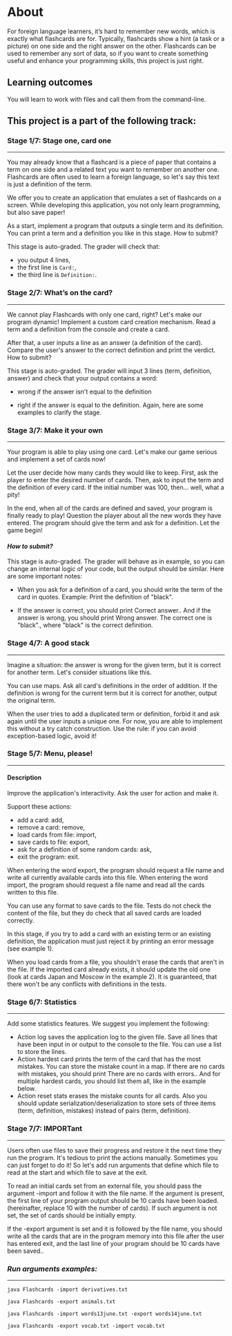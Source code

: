 # **About**



For foreign language learners, it’s hard to remember new words, which is exactly what flashcards are for. Typically, flashcards show a hint (a task or a picture) on one side and the right answer on the other. Flashcards can be used to remember any sort of data, so if you want to create something useful and enhance your programming skills, this project is just right.

## Learning outcomes


You will learn to work with files and call them from the command-line.

## **This project is a part of the following track:**

### **Stage 1/7: Stage one, card one**
___
You may already know that a flashcard is a piece of paper that contains a term on one side and a related text you want to remember on another one. Flashcards are often used to learn a foreign language, so let's say this text is just a definition of the term.

We offer you to create an application that emulates a set of flashcards on a screen. While developing this application, you not only learn programming, but also save paper!

As a start, implement a program that outputs a single term and its definition. You can print a term and a definition you like in this stage. How to submit?

This stage is auto-graded. The grader will check that:


+ you output 4 lines,
+ the first line is `Card:`,
 + the third line is `Definition:`.

### **Stage 2/7: What’s on the card?**
____
We cannot play Flashcards with only one card, right? Let's make our program dynamic! Implement a custom card creation mechanism. Read a term and a definition from the console and create a card.

After that, a user inputs a line as an answer (a definition of the card). Compare the user's answer to the correct definition and print the verdict. How to submit?

This stage is auto-graded. The grader will input 3 lines (term, definition, answer) and check that your output contains a word:

+ wrong if the answer isn't equal to the definition
  
+ right if the answer is equal to the definition.
Again, here are some examples to clarify the stage.

### **Stage 3/7: Make it your own**
____
Your program is able to play using one card. Let's make our game serious and implement a set of cards now!

Let the user decide how many cards they would like to keep. First, ask the player to enter the desired number of cards. Then, ask to input the term and the definition of every card. If the initial number was 100, then... well, what a pity!

In the end, when all of the cards are defined and saved, your program is finally ready to play! Question the player about all the new words they have entered. The program should give the term and ask for a definition. Let the game begin!

#### ***How to submit?***
This stage is auto-graded. The grader will behave as in example, so you can change an internal logic of your code, but the output should be similar. Here are some important notes:

+ When you ask for a definition of a card, you should write the term of the card in quotes. Example: Print the definition of "black".
  
+ If the answer is correct, you should print Correct answer.. And if the answer is wrong, you should print Wrong answer. The correct one is "black"., where "black" is the correct definition.
  

### **Stage 4/7: A good stack**
____
Imagine a situation: the answer is wrong for the given term, but it is correct for another term. Let's consider situations like this.

You can use maps. Ask all card's definitions in the order of addition. If the definition is wrong for the current term but it is correct for another, output the original term.

When the user tries to add a duplicated term or definition, forbid it and ask again until the user inputs a unique one. For now, you are able to implement this without a try catch construction. Use the rule: if you can avoid exception-based logic, avoid it!

### **Stage 5/7: Menu, please!**
____
#### **Description**

Improve the application's interactivity. Ask the user for action and make it.

Support these actions:

+ add a card: add,
+ remove a card: remove,
+ load cards from file: import,
+ save cards to file: export,
+ ask for a definition of some random cards: ask,
+ exit the program: exit.
  

When entering the word export, the program should request a file name and write all currently available cards into this file. When entering the word import, the program should request a file name and read all the cards written to this file.

You can use any format to save cards to the file. Tests do not check the content of the file, but they do check that all saved cards are loaded correctly.

In this stage, if you try to add a card with an existing term or an existing definition, the application must just reject it by printing an error message (see example 1).

When you load cards from a file, you shouldn't erase the cards that aren't in the file. If the imported card already exists, it should update the old one (look at cards Japan and Moscow in the example 2). It is guaranteed, that there won't be any conflicts with definitions in the tests.
### **Stage 6/7: Statistics**
____
Add some statistics features. We suggest you implement the following:

+ Action log saves the application log to the given file. Save all lines that have been input in or output to the console to the file. You can use a list to store the lines.
+ Action hardest card prints the term of the card that has the most mistakes. You can store the mistake count in a map. If there are no cards with mistakes, you should print There are no cards with errors.. And for multiple hardest cards, you should list them all, like in the example below.
+ Action reset stats erases the mistake counts for all cards.
Also you should update serialization/deserialization to store sets of three items (term, definition, mistakes) instead of pairs (term, definition).

### **Stage 7/7: IMPORTant**
___
Users often use files to save their progress and restore it the next time they run the program. It's tedious to print the actions manually. Sometimes you can just forget to do it! So let's add run arguments that define which file to read at the start and which file to save at the exit.

To read an initial cards set from an external file, you should pass the argument -import and follow it with the file name. If the argument is present, the first line of your program output should be 10 cards have been loaded. (hereinafter, replace 10 with the number of cards). If such argument is not set, the set of cards should be initially empty.

If the -export argument is set and it is followed by the file name, you should write all the cards that are in the program memory into this file after the user has entered exit, and the last line of your program should be 10 cards have been saved..

### ***Run arguments examples:***
___
```
java Flashcards -import derivatives.txt

java Flashcards -export animals.txt

java Flashcards -import words13june.txt -export words14june.txt

java Flashcards -export vocab.txt -import vocab.txt
```
